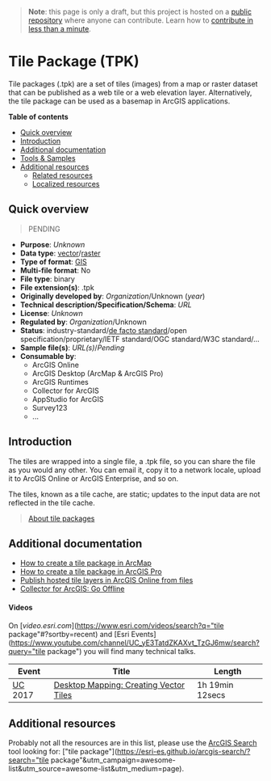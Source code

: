 > **Note**: this page is only a draft, but this project is hosted on a [public repository](https://github.com/hhkaos/awesome-arcgis) where anyone can contribute. Learn how to [contribute in less than a minute](https://github.com/hhkaos/awesome-arcgis/blob/master/CONTRIBUTING.md#contributions).

# Tile Package (TPK)

Tile packages (.tpk) are a set of tiles (images) from a map or raster dataset that can be published as a web tile or a web elevation layer. Alternatively, the tile package can be used as a basemap in ArcGIS applications.

<!-- START doctoc generated TOC please keep comment here to allow auto update -->
<!-- DON'T EDIT THIS SECTION, INSTEAD RE-RUN doctoc TO UPDATE -->
**Table of contents**

- [Quick overview](#quick-overview)
- [Introduction](#introduction)
- [Additional documentation](#additional-documentation)
- [Tools & Samples](#tools--samples)
- [Additional resources](#additional-resources)
  - [Related resources](#related-resources)
  - [Localized resources](#localized-resources)

<!-- END doctoc generated TOC please keep comment here to allow auto update -->

## Quick overview

> PENDING

* **Purpose**: *Unknown*
* **Data type**: [vector](../../../data-types/vector/README.md)/[raster](../../../data-types/raster/README.md)
* **Type of format**: [GIS](../../../data-types/vector/gis/README.md)
* **Multi-file format**: No
* **File type**: binary
* **File extension(s)**: .tpk
* **Originally developed by**: *Organization*/Unknown (*year*)
* **Technical description/Specification/Schema**: *URL*
* **License**: *Unknown*
* **Regulated by**: *Organization*/Unknown
* **Status**: industry-standard/[de facto standard](https://en.wikipedia.org/wiki/De_facto_standard)/open specification/proprietary/IETF standard/OGC standard/W3C standard/...
* **Sample file(s)**: *URL(s)*/*Pending*
* **Consumable by**:
    * ArcGIS Online
    * ArcGIS Desktop (ArcMap & ArcGIS Pro)
    * ArcGIS Runtimes
    * Collector for ArcGIS
    * AppStudio for ArcGIS
    * Survey123
    * ...

## Introduction

The tiles are wrapped into a single file, a .tpk file, so you can share the file as you would any other. You can email it, copy it to a network locale, upload it to ArcGIS Online or ArcGIS Enterprise, and so on.

The tiles, known as a tile cache, are static; updates to the input data are not reflected in the tile cache.

> [About tile packages](http://desktop.arcgis.com/en/arcmap/latest/map/working-with-arcmap/about-tile-packages.htm)

## Additional documentation

* [How to create a tile package in ArcMap](http://desktop.arcgis.com/en/arcmap/latest/map/working-with-arcmap/how-to-create-a-tile-package.htm)
* [How to create a tile package in ArcGIS Pro](http://pro.arcgis.com/en/pro-app/help/sharing/overview/tile-package.htm)
* [Publish hosted tile layers in ArcGIS Online from files](https://doc.arcgis.com/en/arcgis-online/manage-data/publish-tiles.htm)
* [Collector for ArcGIS: Go Offline](https://doc.arcgis.com/en/collector/ios/collect-data/offline-use.htm)

#### Videos

On [*video.esri.com*](https://www.esri.com/videos/search?q="tile package"#?sortby=recent) and [Esri Events](https://www.youtube.com/channel/UC_yE3TatdZKAXvt_TzGJ6mw/search?query="tile package") you will find many technical talks.

|Event|Title|Length|
|---|---|---|
|[UC](http://www.esri.com/about/events/uc) 2017|[Desktop Mapping: Creating Vector Tiles](https://www.youtube.com/watch?v=dqKsEos1iSw)| 1h 19min 12secs|

## Additional resources

Probably not all the resources are in this list, please use the [ArcGIS Search](https://esri-es.github.io/arcgis-search/) tool looking for: ["tile package"](https://esri-es.github.io/arcgis-search/?search="tile package"&utm_campaign=awesome-list&utm_source=awesome-list&utm_medium=page).
